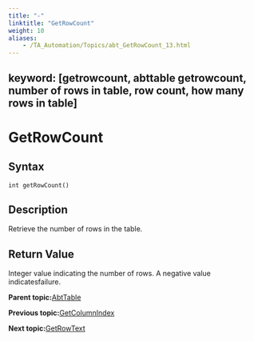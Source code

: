 ```yaml
--- 
title: "-"
linktitle: "GetRowCount"
weight: 10
aliases: 
    - /TA_Automation/Topics/abt_GetRowCount_13.html
---
```

keyword: [getrowcount, abttable getrowcount, number of rows in table, row count, how many rows in table]
---

# GetRowCount

## Syntax

`int getRowCount()`

## Description

Retrieve the number of rows in the table.

## Return Value

Integer value indicating the number of rows. A negative value indicatesfailure.

**Parent topic:**[AbtTable](/TA_Automation/Topics/abt_AbtTable.html)

**Previous topic:**[GetColumnIndex](/TA_Automation/Topics/abt_GetColumnIndex.html)

**Next topic:**[GetRowText](/TA_Automation/Topics/abt_GetRowText_13.html)

